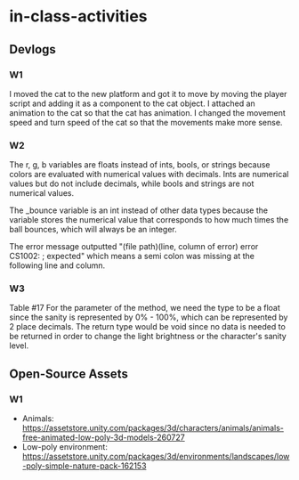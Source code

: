 # in-class-activities
## Devlogs
### W1
I moved the cat to the new platform and got it to move by moving the player script and adding it as a component to the cat object. I attached an animation to the cat so that the cat has animation. I changed the movement speed and turn speed of the cat so that the movements make more sense. 

### W2
The r, g, b variables are floats instead of ints, bools, or strings because colors are evaluated with numerical values with decimals. Ints are numerical values but do not include decimals, while bools and strings are not numerical values. 

The _bounce variable is an int instead of other data types because the variable stores the numerical value that corresponds to how much times the ball bounces, which will always be an integer. 

The error message outputted "(file path)(line, column of error) error CS1002: ; expected" which means a semi colon was missing at the following line and column. 

### W3
Table #17
For the parameter of the method, we need the type to be a float since the sanity is represented by 0% - 100%, which can be represented by 2 place decimals. The return type would be void since no data is needed to be returned in order to change the light brightness or the character's sanity level. 

## Open-Source Assets
### W1
- Animals: https://assetstore.unity.com/packages/3d/characters/animals/animals-free-animated-low-poly-3d-models-260727 
- Low-poly environment: https://assetstore.unity.com/packages/3d/environments/landscapes/low-poly-simple-nature-pack-162153 
